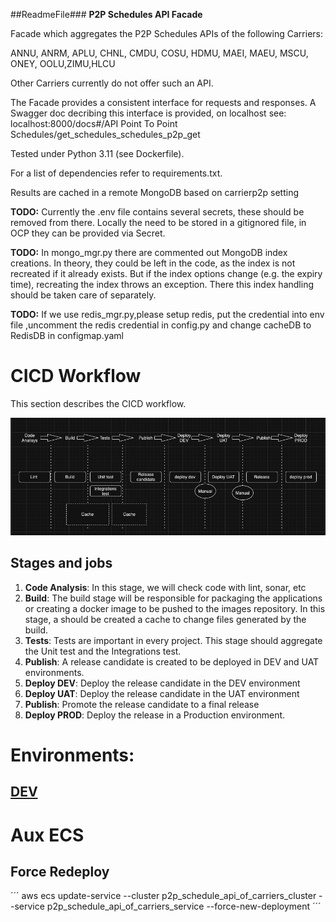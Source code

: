##ReadmeFile###
**P2P Schedules API Facade**

Facade which aggregates the P2P Schedules APIs of the following Carriers:

ANNU, ANRM, APLU, CHNL, CMDU, COSU, HDMU, MAEI, MAEU, MSCU, ONEY, OOLU,ZIMU,HLCU

Other Carriers currently do not offer such an API.

The Facade provides a consistent interface for requests and responses. A Swagger doc decribing this interface is provided, on localhost see: localhost:8000/docs#/API Point To Point Schedules/get_schedules_schedules_p2p_get

Tested under Python 3.11 (see Dockerfile).

For a list of dependencies refer to requirements.txt.

Results are cached in a remote MongoDB based on carrierp2p setting

**TODO:** Currently the .env file contains several secrets, these should be removed from there. Locally the need to be stored in a gitignored file, in OCP they can be provided via Secret.

**TODO:** In mongo_mgr.py there are commented out MongoDB index creations. In theory, they could be left in the code, as the index is not recreated if it already exists. But if the index options change (e.g. the expiry time), recreating the index throws an exception. There this index handling should be taken care of separately.

**TODO:** If we use redis_mgr.py,please setup redis, put the credential into env file ,uncomment the redis credential in config.py and change cacheDB to RedisDB in configmap.yaml


# CICD Workflow
This section describes the CICD workflow.

![alt text](cicd-workflow.png)

## Stages and jobs

1. **Code Analysis**: In this stage, we will check code with lint, sonar, etc
2. **Build**: The build stage will be responsible for packaging the applications or creating a docker image to be pushed to the images repository. In this stage, a should be created a cache to change files generated by the build.
3. **Tests**: Tests are important in every project. This stage should aggregate the Unit test and the Integrations test. 
5. **Publish**: A release candidate is created to be deployed in DEV and UAT environments.
6. **Deploy DEV**: Deploy the release candidate in the DEV environment
7. **Deploy UAT**: Deploy the release candidate in the UAT environment
8. **Publish**: Promote the release candidate to a final release
9. **Deploy PROD**: Deploy the release in a Production environment.



# Environments:
## [DEV](http://internal-p2papicarriers-alb-670514342.eu-central-1.elb.amazonaws.com/)

# Aux ECS
## Force Redeploy
´´´
aws ecs update-service --cluster p2p_schedule_api_of_carriers_cluster --service p2p_schedule_api_of_carriers_service --force-new-deployment
´´´
